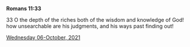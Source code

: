 **Romans 11:33**

33 O the depth of the riches both of the wisdom and knowledge of God! how unsearchable are his judgments, and his ways past finding out!

[Wednesday 06-October, 2021](https://t.me/s/daily_scripture)
